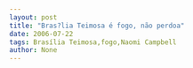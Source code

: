 ```yaml
---
layout: post
title: "Bras?lia Teimosa é fogo, não perdoa"
date: 2006-07-22
tags: Brasília Teimosa,fogo,Naomi Campbell
author: None
---
```

 